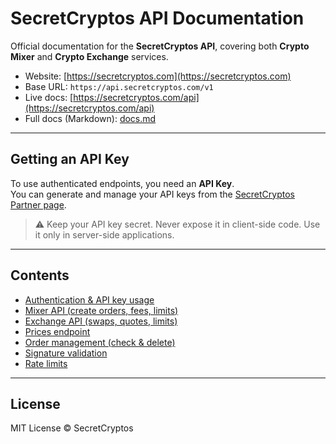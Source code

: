 # SecretCryptos API Documentation

Official documentation for the **SecretCryptos API**, covering both **Crypto Mixer** and **Crypto Exchange** services.

- Website: [https://secretcryptos.com](https://secretcryptos.com)  
- Base URL: `https://api.secretcryptos.com/v1`  
- Live docs: [https://secretcryptos.com/api](https://secretcryptos.com/api)  
- Full docs (Markdown): [docs.md](docs.md)

---

## Getting an API Key
To use authenticated endpoints, you need an **API Key**.  
You can generate and manage your API keys from the [SecretCryptos Partner page](https://secretcryptos.com/partner).

> ⚠️ Keep your API key secret. Never expose it in client-side code. Use it only in server-side applications.

---

## Contents
- [Authentication & API key usage](docs.md#-authentication)  
- [Mixer API (create orders, fees, limits)](docs.md#-mixer--create-order)  
- [Exchange API (swaps, quotes, limits)](docs.md#-exchange--create-order)  
- [Prices endpoint](docs.md#-prices)  
- [Order management (check & delete)](docs.md#-orders)  
- [Signature validation](docs.md#-validate-signature)  
- [Rate limits](docs.md#-rate-limits)

---

## License
MIT License © SecretCryptos
